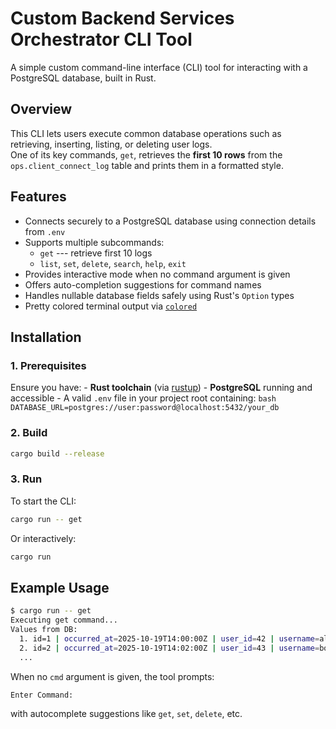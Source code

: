 # Custom Backend Services Orchestrator CLI Tool

A simple custom command-line interface (CLI) tool for interacting with a
PostgreSQL database, built in Rust.

## Overview

This CLI lets users execute common database operations such as
retrieving, inserting, listing, or deleting user logs.\
One of its key commands, `get`, retrieves the **first 10 rows** from the
`ops.client_connect_log` table and prints them in a formatted style.

## Features

- Connects securely to a PostgreSQL database using connection details from `.env`
- Supports multiple subcommands:
  - `get` --- retrieve first 10 logs
  - `list`, `set`, `delete`, `search`, `help`, `exit`
- Provides interactive mode when no command argument is given
- Offers auto-completion suggestions for command names
- Handles nullable database fields safely using Rust's `Option` types
- Pretty colored terminal output via [`colored`](https://docs.rs/colored/)

## Installation

### 1. Prerequisites

Ensure you have: - **Rust toolchain** (via
[rustup](https://rustup.rs)) - **PostgreSQL** running and accessible - A
valid `.env` file in your project root containing:
`bash   DATABASE_URL=postgres://user:password@localhost:5432/your_db`

### 2. Build

``` bash
cargo build --release
```

### 3. Run

To start the CLI:

``` bash
cargo run -- get
```

Or interactively:

``` bash
cargo run
```

## Example Usage

``` bash
$ cargo run -- get
Executing get command...
Values from DB:
  1. id=1 | occurred_at=2025-10-19T14:00:00Z | user_id=42 | username=alice | ip=192.168.1.10 | session_id=550e8400-e29b-41d4-a716-446655440000 | ua=Mozilla/5.0
  2. id=2 | occurred_at=2025-10-19T14:02:00Z | user_id=43 | username=bob   | ip=192.168.1.11 | session_id=550e8400-e29b-41d4-a716-446655440001 | ua=Mozilla/5.0
  ...
```

When no `cmd` argument is given, the tool prompts:

    Enter Command: 

with autocomplete suggestions like `get`, `set`, `delete`, etc.
